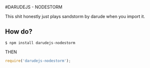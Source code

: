 #DARUDEJS - NODESTORM

This shit honestly just plays sandstorm by darude when you import it.

## How do?

```
$ npm install darudejs-nodestorm
```

THEN

```javascript
require('darudejs-nodestorm');
```
